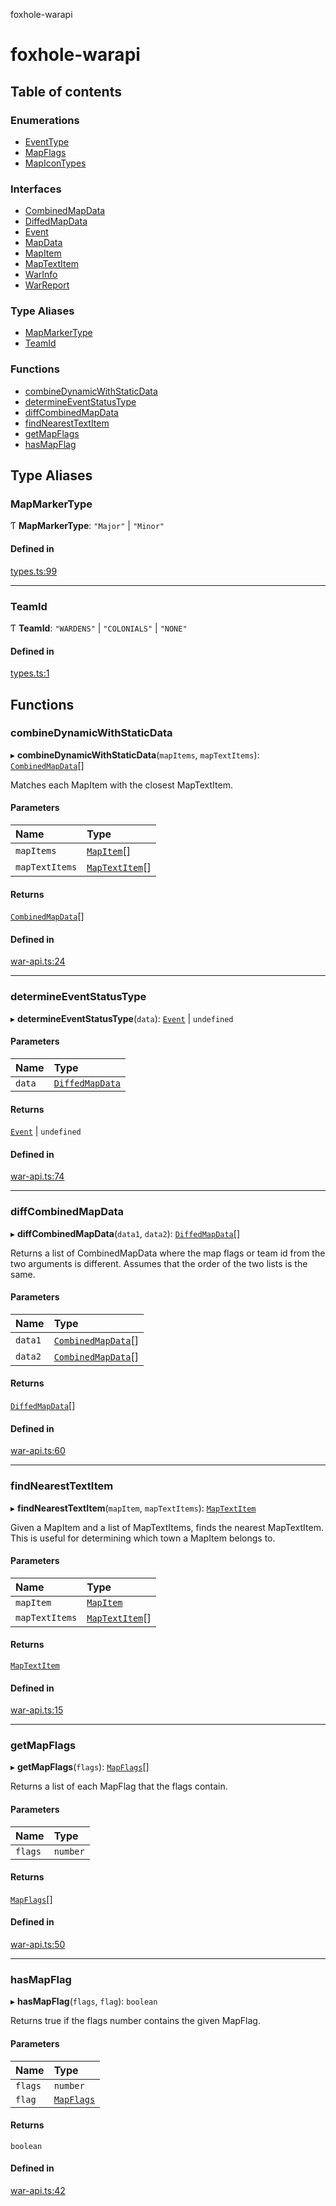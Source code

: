 foxhole-warapi

# foxhole-warapi

## Table of contents

### Enumerations

- [EventType](enums/EventType.md)
- [MapFlags](enums/MapFlags.md)
- [MapIconTypes](enums/MapIconTypes.md)

### Interfaces

- [CombinedMapData](interfaces/CombinedMapData.md)
- [DiffedMapData](interfaces/DiffedMapData.md)
- [Event](interfaces/Event.md)
- [MapData](interfaces/MapData.md)
- [MapItem](interfaces/MapItem.md)
- [MapTextItem](interfaces/MapTextItem.md)
- [WarInfo](interfaces/WarInfo.md)
- [WarReport](interfaces/WarReport.md)

### Type Aliases

- [MapMarkerType](README.md#mapmarkertype)
- [TeamId](README.md#teamid)

### Functions

- [combineDynamicWithStaticData](README.md#combinedynamicwithstaticdata)
- [determineEventStatusType](README.md#determineeventstatustype)
- [diffCombinedMapData](README.md#diffcombinedmapdata)
- [findNearestTextItem](README.md#findnearesttextitem)
- [getMapFlags](README.md#getmapflags)
- [hasMapFlag](README.md#hasmapflag)

## Type Aliases

### MapMarkerType

Ƭ **MapMarkerType**: ``"Major"`` \| ``"Minor"``

#### Defined in

[types.ts:99](https://github.com/art0rz/foxhole-warapi/blob/e3ebc34/src/types.ts#L99)

___

### TeamId

Ƭ **TeamId**: ``"WARDENS"`` \| ``"COLONIALS"`` \| ``"NONE"``

#### Defined in

[types.ts:1](https://github.com/art0rz/foxhole-warapi/blob/e3ebc34/src/types.ts#L1)

## Functions

### combineDynamicWithStaticData

▸ **combineDynamicWithStaticData**(`mapItems`, `mapTextItems`): [`CombinedMapData`](interfaces/CombinedMapData.md)[]

Matches each MapItem with the closest MapTextItem.

#### Parameters

| Name | Type |
| :------ | :------ |
| `mapItems` | [`MapItem`](interfaces/MapItem.md)[] |
| `mapTextItems` | [`MapTextItem`](interfaces/MapTextItem.md)[] |

#### Returns

[`CombinedMapData`](interfaces/CombinedMapData.md)[]

#### Defined in

[war-api.ts:24](https://github.com/art0rz/foxhole-warapi/blob/e3ebc34/src/war-api.ts#L24)

___

### determineEventStatusType

▸ **determineEventStatusType**(`data`): [`Event`](interfaces/Event.md) \| `undefined`

#### Parameters

| Name | Type |
| :------ | :------ |
| `data` | [`DiffedMapData`](interfaces/DiffedMapData.md) |

#### Returns

[`Event`](interfaces/Event.md) \| `undefined`

#### Defined in

[war-api.ts:74](https://github.com/art0rz/foxhole-warapi/blob/e3ebc34/src/war-api.ts#L74)

___

### diffCombinedMapData

▸ **diffCombinedMapData**(`data1`, `data2`): [`DiffedMapData`](interfaces/DiffedMapData.md)[]

Returns a list of CombinedMapData where the map flags or team id from the two arguments is different. Assumes that the order of the two lists is the same.

#### Parameters

| Name | Type |
| :------ | :------ |
| `data1` | [`CombinedMapData`](interfaces/CombinedMapData.md)[] |
| `data2` | [`CombinedMapData`](interfaces/CombinedMapData.md)[] |

#### Returns

[`DiffedMapData`](interfaces/DiffedMapData.md)[]

#### Defined in

[war-api.ts:60](https://github.com/art0rz/foxhole-warapi/blob/e3ebc34/src/war-api.ts#L60)

___

### findNearestTextItem

▸ **findNearestTextItem**(`mapItem`, `mapTextItems`): [`MapTextItem`](interfaces/MapTextItem.md)

Given a MapItem and a list of MapTextItems, finds the nearest MapTextItem. This is useful for determining which town a MapItem belongs to.

#### Parameters

| Name | Type |
| :------ | :------ |
| `mapItem` | [`MapItem`](interfaces/MapItem.md) |
| `mapTextItems` | [`MapTextItem`](interfaces/MapTextItem.md)[] |

#### Returns

[`MapTextItem`](interfaces/MapTextItem.md)

#### Defined in

[war-api.ts:15](https://github.com/art0rz/foxhole-warapi/blob/e3ebc34/src/war-api.ts#L15)

___

### getMapFlags

▸ **getMapFlags**(`flags`): [`MapFlags`](enums/MapFlags.md)[]

Returns a list of each MapFlag that the flags contain.

#### Parameters

| Name | Type |
| :------ | :------ |
| `flags` | `number` |

#### Returns

[`MapFlags`](enums/MapFlags.md)[]

#### Defined in

[war-api.ts:50](https://github.com/art0rz/foxhole-warapi/blob/e3ebc34/src/war-api.ts#L50)

___

### hasMapFlag

▸ **hasMapFlag**(`flags`, `flag`): `boolean`

Returns true if the flags number contains the given MapFlag.

#### Parameters

| Name | Type |
| :------ | :------ |
| `flags` | `number` |
| `flag` | [`MapFlags`](enums/MapFlags.md) |

#### Returns

`boolean`

#### Defined in

[war-api.ts:42](https://github.com/art0rz/foxhole-warapi/blob/e3ebc34/src/war-api.ts#L42)

